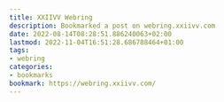 ```yaml
---
title: XXIIVV Webring
description: Bookmarked a post on webring.xxiivv.com
date: 2022-08-14T08:28:51.886240063+02:00
lastmod: 2022-11-04T16:51:28.686788464+01:00
tags:
- webring
categories:
- bookmarks
bookmark: https://webring.xxiivv.com/
---
```



